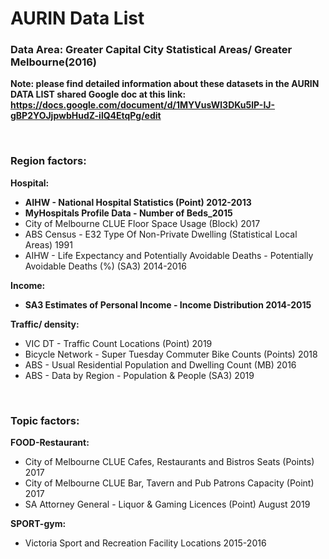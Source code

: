 # AURIN Data List

### Data Area: Greater Capital City Statistical Areas/ Greater Melbourne(2016)

**Note: please find detailed information about these datasets in the AURIN DATA LIST shared Google doc at this link: https://docs.google.com/document/d/1MYVusWl3DKu5lP-IJ-gBP2YOJjpwbHudZ-ilQ4EtqPg/edit**

<br />

### Region factors:

**Hospital:**
    
  - **AIHW - National Hospital Statistics (Point) 2012-2013**
  - **MyHospitals Profile Data - Number of Beds_2015**
  - City of Melbourne CLUE Floor Space Usage (Block) 2017 
  - ABS Census - E32 Type Of Non-Private Dwelling (Statistical Local Areas) 1991
  - AIHW - Life Expectancy and Potentially Avoidable Deaths - Potentially Avoidable Deaths (%) (SA3) 2014-2016
  
**Income:**
    
  - **SA3 Estimates of Personal Income - Income Distribution 2014-2015**
  

**Traffic/ density:**
    
  - VIC DT - Traffic Count Locations (Point) 2019
  - Bicycle Network - Super Tuesday Commuter Bike Counts (Points) 2018
  - ABS - Usual Residential Population and Dwelling Count (MB) 2016
  - ABS - Data by Region - Population & People (SA3) 2019

<br />

### Topic factors:

**FOOD-Restaurant:**
    
  - City of Melbourne CLUE Cafes, Restaurants and Bistros Seats (Points) 2017
  - City of Melbourne CLUE Bar, Tavern and Pub Patrons Capacity (Point) 2017
  - SA Attorney General - Liquor & Gaming Licences (Point) August 2019
  
**SPORT-gym:**
    
  - Victoria Sport and Recreation Facility Locations 2015-2016


    
    



